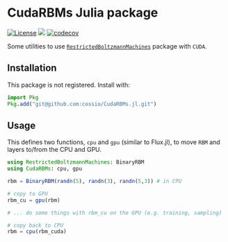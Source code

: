 # CudaRBMs Julia package

[![License](https://img.shields.io/badge/license-MIT-green.svg)](https://github.com/cossio/CudaRBMs.jl/blob/master/LICENSE.md)
![](https://github.com/cossio/CudaRBMs.jl/workflows/CI/badge.svg)
[![codecov](https://codecov.io/gh/cossio/CudaRBMs.jl/branch/master/graph/badge.svg?token=O5P8LQTVF3)](https://codecov.io/gh/cossio/CudaRBMs.jl)

Some utilities to use [`RestrictedBoltzmannMachines`](https://github.com/cossio/RestrictedBoltzmannMachines.jl) package with `CUDA`.

## Installation

This package is not registered. Install with:

```julia
import Pkg
Pkg.add("git@github.com:cossio/CudaRBMs.jl.git")
```

## Usage

This defines two functions, `cpu` and `gpu` (similar to Flux.jl), to move `RBM` and layers to/from the CPU and GPU.

```julia
using RestrictedBoltzmannMachines: BinaryRBM
using CudaRBMs: cpu, gpu

rbm = BinaryRBM(randn(5), randn(3), randn(5,3)) # in CPU

# copy to GPU
rbm_cu = gpu(rbm)

# ... do some things with rbm_cu on the GPU (e.g. training, sampling)

# copy back to CPU
rbm = cpu(rbm_cuda)
```